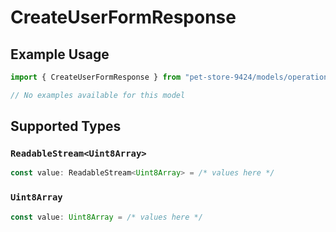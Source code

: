 # CreateUserFormResponse

## Example Usage

```typescript
import { CreateUserFormResponse } from "pet-store-9424/models/operations";

// No examples available for this model
```

## Supported Types

### `ReadableStream<Uint8Array>`

```typescript
const value: ReadableStream<Uint8Array> = /* values here */
```

### `Uint8Array`

```typescript
const value: Uint8Array = /* values here */
```

